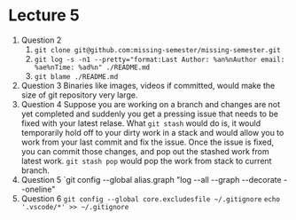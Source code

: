 # Lecture 5

1. Question 2
   1. `git clone git@github.com:missing-semester/missing-semester.git`
   2. `git log -s -n1 --pretty="format:Last Author: %an%nAuthor email: %ae%nTime: %ad%n" ./README.md`
   3. `git blame ./README.md`
2. Question 3
   Binaries like images, videos if committed, would make the size of git repository very large.
3. Question 4
   Suppose you are working on a branch and changes are not yet completed and suddenly you get a pressing issue that needs to be fixed with your latest relase. What `git stash` would do is, it would temporarily hold off to your dirty work in a stack and would allow you to work from your last commit and fix the issue. Once the issue is fixed, you can commit those changes, and pop out the stashed work from latest work. 
   `git stash pop` would pop the work from stack to current branch.
4. Question 5
   `git config --global alias.graph "log --all --graph --decorate --oneline"
5. Question 6
   `git config --global core.excludesfile ~/.gitignore`
   `echo '.vscode/*' >> ~/.gitignore`

 
